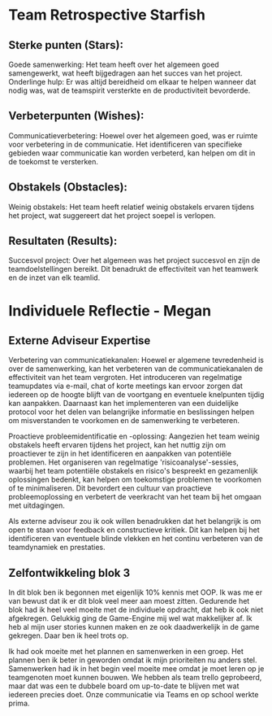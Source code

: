 # Team Retrospective Starfish

## Sterke punten (Stars):
Goede samenwerking: Het team heeft over het algemeen goed samengewerkt, wat heeft bijgedragen aan het succes van het project.
Onderlinge hulp: Er was altijd bereidheid om elkaar te helpen wanneer dat nodig was, wat de teamspirit versterkte en de productiviteit bevorderde.

## Verbeterpunten (Wishes):
Communicatieverbetering: Hoewel over het algemeen goed, was er ruimte voor verbetering in de communicatie. Het identificeren van specifieke gebieden waar communicatie kan worden verbeterd, kan helpen om dit in de toekomst te versterken.

## Obstakels (Obstacles):
Weinig obstakels: Het team heeft relatief weinig obstakels ervaren tijdens het project, wat suggereert dat het project soepel is verlopen.

## Resultaten (Results):
Succesvol project: Over het algemeen was het project succesvol en zijn de teamdoelstellingen bereikt. Dit benadrukt de effectiviteit van het teamwerk en de inzet van elk teamlid.


# Individuele Reflectie - Megan

## Externe Adviseur Expertise 

Verbetering van communicatiekanalen:
Hoewel er algemene tevredenheid is over de samenwerking, kan het verbeteren van de communicatiekanalen de effectiviteit van het team vergroten. Het introduceren van regelmatige teamupdates via e-mail, chat of korte meetings kan ervoor zorgen dat iedereen op de hoogte blijft van de voortgang en eventuele knelpunten tijdig kan aanpakken. Daarnaast kan het implementeren van een duidelijke protocol voor het delen van belangrijke informatie en beslissingen helpen om misverstanden te voorkomen en de samenwerking te verbeteren.

Proactieve probleemidentificatie en -oplossing:
Aangezien het team weinig obstakels heeft ervaren tijdens het project, kan het nuttig zijn om proactiever te zijn in het identificeren en aanpakken van potentiële problemen. Het organiseren van regelmatige 'risicoanalyse'-sessies, waarbij het team potentiële obstakels en risico's bespreekt en gezamenlijk oplossingen bedenkt, kan helpen om toekomstige problemen te voorkomen of te minimaliseren. Dit bevordert een cultuur van proactieve probleemoplossing en verbetert de veerkracht van het team bij het omgaan met uitdagingen.

Als externe adviseur zou ik ook willen benadrukken dat het belangrijk is om open te staan voor feedback en constructieve kritiek. Dit kan helpen bij het identificeren van eventuele blinde vlekken en het continu verbeteren van de teamdynamiek en prestaties.

## Zelfontwikkeling blok 3

In dit blok ben ik begonnen met eigenlijk 10% kennis met OOP. Ik was me er van bewust dat ik er dit blok veel meer aan moest zitten. Gedurende het blok had ik heel veel moeite met de individuele opdracht, dat heb ik ook niet afgekregen. Gelukkig ging de Game-Engine mij wel wat makkelijker af. Ik heb al mijn user stories kunnen maken en ze ook daadwerkelijk in de game gekregen. Daar ben ik heel trots op. 

Ik had ook moeite met het plannen en samenwerken in een groep. Het plannen ben ik beter in geworden omdat ik mijn prioriteiten nu anders stel. Samenwerken had ik in het begin veel moeite mee omdat je moet leren op je teamgenoten moet kunnen bouwen. We hebben als team trello geprobeerd, maar dat was een te dubbele board om up-to-date te blijven met wat iedereen precies doet. Onze communicatie via Teams en op school werkte prima. 